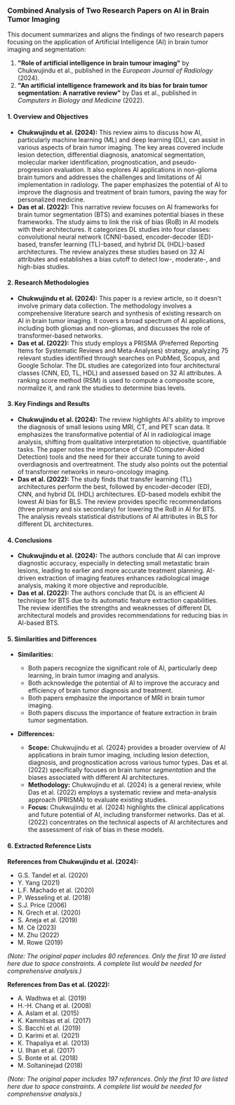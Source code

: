 ### Combined Analysis of Two Research Papers on AI in Brain Tumor Imaging

This document summarizes and aligns the findings of two research papers focusing on the application of Artificial Intelligence (AI) in brain tumor imaging and segmentation:

1.  **"Role of artificial intelligence in brain tumour imaging"** by Chukwujindu et al., published in the *European Journal of Radiology* (2024).
2.  **"An artificial intelligence framework and its bias for brain tumor segmentation: A narrative review"** by Das et al., published in *Computers in Biology and Medicine* (2022).

#### 1. Overview and Objectives

*   **Chukwujindu et al. (2024):** This review aims to discuss how AI, particularly machine learning (ML) and deep learning (DL), can assist in various aspects of brain tumor imaging. The key areas covered include lesion detection, differential diagnosis, anatomical segmentation, molecular marker identification, prognostication, and pseudo-progression evaluation. It also explores AI applications in non-glioma brain tumors and addresses the challenges and limitations of AI implementation in radiology. The paper emphasizes the potential of AI to improve the diagnosis and treatment of brain tumors, paving the way for personalized medicine.
*   **Das et al. (2022):** This narrative review focuses on AI frameworks for brain tumor segmentation (BTS) and examines potential biases in these frameworks. The study aims to link the risk of bias (RoB) in AI models with their architectures. It categorizes DL studies into four classes: convolutional neural network (CNN)-based, encoder-decoder (ED)-based, transfer learning (TL)-based, and hybrid DL (HDL)-based architectures. The review analyzes these studies based on 32 AI attributes and establishes a bias cutoff to detect low-, moderate-, and high-bias studies.

#### 2. Research Methodologies

*   **Chukwujindu et al. (2024):** This paper is a review article, so it doesn't involve primary data collection. The methodology involves a comprehensive literature search and synthesis of existing research on AI in brain tumor imaging. It covers a broad spectrum of AI applications, including both gliomas and non-gliomas, and discusses the role of transformer-based networks.
*   **Das et al. (2022):** This study employs a PRISMA (Preferred Reporting Items for Systematic Reviews and Meta-Analyses) strategy, analyzing 75 relevant studies identified through searches on PubMed, Scopus, and Google Scholar. The DL studies are categorized into four architectural classes (CNN, ED, TL, HDL) and assessed based on 32 AI attributes. A ranking score method (RSM) is used to compute a composite score, normalize it, and rank the studies to determine bias levels.

#### 3. Key Findings and Results

*   **Chukwujindu et al. (2024):** The review highlights AI's ability to improve the diagnosis of small lesions using MRI, CT, and PET scan data. It emphasizes the transformative potential of AI in radiological image analysis, shifting from qualitative interpretation to objective, quantifiable tasks. The paper notes the importance of CAD (Computer-Aided Detection) tools and the need for their accurate tuning to avoid overdiagnosis and overtreatment. The study also points out the potential of transformer networks in neuro-oncology imaging.
*   **Das et al. (2022):** The study finds that transfer learning (TL) architectures perform the best, followed by encoder-decoder (ED), CNN, and hybrid DL (HDL) architectures. ED-based models exhibit the lowest AI bias for BLS. The review provides specific recommendations (three primary and six secondary) for lowering the RoB in AI for BTS. The analysis reveals statistical distributions of AI attributes in BLS for different DL architectures.

#### 4. Conclusions

*   **Chukwujindu et al. (2024):** The authors conclude that AI can improve diagnostic accuracy, especially in detecting small metastatic brain lesions, leading to earlier and more accurate treatment planning. AI-driven extraction of imaging features enhances radiological image analysis, making it more objective and reproducible.
*   **Das et al. (2022):** The authors conclude that DL is an efficient AI technique for BTS due to its automatic feature extraction capabilities. The review identifies the strengths and weaknesses of different DL architectural models and provides recommendations for reducing bias in AI-based BTS.

#### 5. Similarities and Differences

*   **Similarities:**
    *   Both papers recognize the significant role of AI, particularly deep learning, in brain tumor imaging and analysis.
    *   Both acknowledge the potential of AI to improve the accuracy and efficiency of brain tumor diagnosis and treatment.
    *   Both papers emphasize the importance of MRI in brain tumor imaging.
    *   Both papers discuss the importance of feature extraction in brain tumor segmentation.

*   **Differences:**
    *   **Scope:** Chukwujindu et al. (2024) provides a broader overview of AI applications in brain tumor imaging, including lesion detection, diagnosis, and prognostication across various tumor types. Das et al. (2022) specifically focuses on brain tumor *segmentation* and the biases associated with different AI architectures.
    *   **Methodology:** Chukwujindu et al. (2024) is a general review, while Das et al. (2022) employs a systematic review and meta-analysis approach (PRISMA) to evaluate existing studies.
    *   **Focus:** Chukwujindu et al. (2024) highlights the clinical applications and future potential of AI, including transformer networks. Das et al. (2022) concentrates on the technical aspects of AI architectures and the assessment of risk of bias in these models.

#### 6. Extracted Reference Lists

**References from Chukwujindu et al. (2024):**

*   G.S. Tandel et al. (2020)
*   Y. Yang (2021)
*   L.F. Machado et al. (2020)
*   P. Wesseling et al. (2018)
*   S.J. Price (2006)
*   N. Grech et al. (2020)
*   S. Aneja et al. (2019)
*   M. Cè (2023)
*   M. Zhu (2022)
*   M. Rowe (2019)

*(Note: The original paper includes 80 references. Only the first 10 are listed here due to space constraints. A complete list would be needed for comprehensive analysis.)*

**References from Das et al. (2022):**

*   A. Wadhwa et al. (2019)
*   H.-H. Chang et al. (2008)
*   A. Aslam et al. (2015)
*   K. Kamnitsas et al. (2017)
*   S. Bacchi et al. (2019)
*   D. Karimi et al. (2021)
*   K. Thapaliya et al. (2013)
*   U. Ilhan et al. (2017)
*   S. Bonte et al. (2018)
*   M. Soltaninejad (2018)

*(Note: The original paper includes 197 references. Only the first 10 are listed here due to space constraints. A complete list would be needed for comprehensive analysis.)*